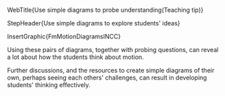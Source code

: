 WebTitle{Use simple diagrams to probe understanding(Teaching tip)}

StepHeader{Use simple diagrams to explore students' ideas}

InsertGraphic{FmMotionDiagramsINCC}

Using these pairs of diagrams, together with probing questions, can reveal a lot about how the students think about motion.

Further discussions, and the resources to create simple diagrams of their own, perhaps seeing each others' challenges, can result in developing students' thinking effectively. 

